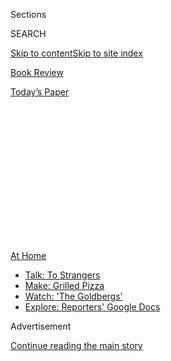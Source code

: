 <div id="app">

<div>

<div>

<div>

<div class="NYTAppHideMasthead css-1q2w90k e1suatyy0">

<div class="section css-ui9rw0 e1suatyy2">

<div class="css-eph4ug er09x8g0">

<div class="css-6n7j50">

</div>

<span class="css-1dv1kvn">Sections</span>

<div class="css-10488qs">

<span class="css-1dv1kvn">SEARCH</span>

</div>

[Skip to content](#site-content)[Skip to site index](#site-index)

</div>

<div id="masthead-section-label" class="css-1wr3we4 eaxe0e00">

[Book
Review](https://www.nytimes3xbfgragh.onion/section/books/review)

</div>

<div class="css-10698na e1huz5gh0">

</div>

</div>

<div id="masthead-bar-one" class="section hasLinks css-15hmgas e1csuq9d3">

<div class="css-uqyvli e1csuq9d0">

</div>

<div class="css-1uqjmks e1csuq9d1">

</div>

<div class="css-9e9ivx">

[](https://myaccount.nytimes3xbfgragh.onion/auth/login?response_type=cookie&client_id=vi)

</div>

<div class="css-1bvtpon e1csuq9d2">

[Today’s
Paper](https://www.nytimes3xbfgragh.onion/section/todayspaper)

</div>

</div>

</div>

</div>

<div data-aria-hidden="false">

<div id="site-content" data-role="main">

<div>

<div class="css-1aor85t" style="opacity:0.000000001;z-index:-1;visibility:hidden">

<div class="css-1hqnpie">

<div class="css-epjblv">

<span class="css-17xtcya">[Book
Review](/section/books/review)</span><span class="css-x15j1o">|</span><span class="css-fwqvlz">Why
the United States Invaded
Iraq</span>

</div>

<div class="css-k008qs">

<div class="css-1iwv8en">

<span class="css-18z7m18"></span>

<div>

</div>

</div>

<span class="css-1n6z4y">https://nyti.ms/3hMKC6f</span>

<div class="css-1705lsu">

<div class="css-4xjgmj">

<div class="css-4skfbu" data-role="toolbar" data-aria-label="Social Media Share buttons, Save button, and Comments Panel with current comment count" data-testid="share-tools">

  - 
  - 
  - 
  - 
    
    <div class="css-6n7j50">
    
    </div>

  - 

</div>

</div>

</div>

</div>

</div>

</div>

<div id="NYT_TOP_BANNER_REGION" class="css-13pd83m">

<div>

<div id="maps-athome-menu" class="section interactive-content interactive-size-medium css-1edisqu">

<div class="css-17ih8de interactive-body">

<div class="at-home-nav__innerContainer">

<div class="at-home-nav__title">

[At
Home](https://www.nytimes3xbfgragh.onion/spotlight/at-home?action=click&pgtype=Article&state=default&region=TOP_BANNER&context=at_home_menu)

</div>

  - [Talk: To
    Strangers](https://www.nytimes3xbfgragh.onion/2020/08/03/well/family/the-benefits-of-talking-to-strangers.html?action=click&pgtype=Article&state=default&region=TOP_BANNER&context=at_home_menu)
  - [Make: Grilled
    Pizza](https://www.nytimes3xbfgragh.onion/2020/08/01/at-home/coronavirus-make-pizza-on-a-grill.html?action=click&pgtype=Article&state=default&region=TOP_BANNER&context=at_home_menu)
  - [Watch: 'The
    Goldbergs'](https://www.nytimes3xbfgragh.onion/2020/07/31/arts/television/goldbergs-abc-stream.html?action=click&pgtype=Article&state=default&region=TOP_BANNER&context=at_home_menu)
  - [Explore: Reporters' Google
    Docs](https://www.nytimes3xbfgragh.onion/interactive/2020/at-home/even-more-reporters-editors-diaries-lists-recommendations.html?action=click&pgtype=Article&state=default&region=TOP_BANNER&context=at_home_menu)

</div>

</div>

</div>

</div>

</div>

<div id="top-wrapper" class="css-1sy8kpn">

<div id="top-slug" class="css-l9onyx">

Advertisement

</div>

[Continue reading the main
story](#after-top)

<div class="ad top-wrapper" style="text-align:center;height:100%;display:block;min-height:250px">

<div id="top" class="place-ad" data-position="top" data-size-key="top">

</div>

</div>

<div id="after-top">

</div>

</div>

<div id="sponsor-wrapper" class="css-1hyfx7x">

<div id="sponsor-slug" class="css-19vbshk">

Supported by

</div>

[Continue reading the main
story](#after-sponsor)

<div id="sponsor" class="ad sponsor-wrapper" style="text-align:center;height:100%;display:block">

</div>

<div id="after-sponsor">

</div>

</div>

nonfiction

<div class="css-1vkm6nb ehdk2mb0">

# Why the United States Invaded Iraq

</div>

<div class="css-79elbk" data-testid="photoviewer-wrapper">

<div class="css-z3e15g" data-testid="photoviewer-wrapper-hidden">

</div>

<div class="css-1a48zt4 ehw59r15" data-testid="photoviewer-children">

![<span class="css-16f3y1r e13ogyst0" data-aria-hidden="true">Donald
Rumsfeld visits troops in Singapore,
2004.</span><span class="css-cnj6d5 e1z0qqy90" itemprop="copyrightHolder"><span class="css-1ly73wi e1tej78p0">Credit...</span><span><span>Gerald
Hebert/Reuters</span></span></span>](https://static01.graylady3jvrrxbe.onion/images/2020/08/09/books/review/09Heilbrunn/merlin_11209316_2660760c-7462-4a8a-9032-e76095bdd0d5-articleLarge.jpg?quality=75&auto=webp&disable=upscale)

</div>

</div>

<div class="css-170u9t6">

<div class="css-u7fh8e">

<div class="css-79elbk">

Buy Book<span data-aria-hidden="true">
    ▾</span>

  - [Amazon](https://www.amazon.com/gp/search?index=books&tag=NYTBSREV-20&field-keywords=To+Start+a+War+Robert+Draper)
  - [Apple
    Books](https://du-gae-books-dot-nyt-du-prd.appspot.com/buy?title=To+Start+a+War&author=Robert+Draper)
  - [Barnes and
    Noble](https://www.anrdoezrs.net/click-7990613-11819508?url=https%3A%2F%2Fwww.barnesandnoble.com%2Fw%2F%3Fean%3D9780525561040)
  - [Books-A-Million](https://www.anrdoezrs.net/click-7990613-35140?url=https%3A%2F%2Fwww.booksamillion.com%2Fp%2FTo%2BStart%2Ba%2BWar%2FRobert%2BDraper%2F9780525561040)
  - [Bookshop](https://bookshop.org/a/3546/9780525561040)
  - [Indiebound](https://www.indiebound.org/book/9780525561040?aff=NYT)

</div>

When you purchase an independently reviewed book through our site, we
earn an affiliate commission.

</div>

</div>

<div class="css-xt80pu e12qa4dv0">

<div class="css-18e8msd">

<div class="css-vp77d3 epjyd6m0">

<div class="css-1baulvz">

By <span class="css-1baulvz last-byline" itemprop="name">Jacob
Heilbrunn</span>

</div>

</div>

  - 
    
    <div class="css-ld3wwf e16638kd2">
    
    Published July 28, 2020Updated July 29,
    2020
    
    </div>

  - 
    
    <div class="css-4xjgmj">
    
    <div class="css-pvvomx" data-role="toolbar" data-aria-label="Social Media Share buttons, Save button, and Comments Panel with current comment count" data-testid="share-tools">
    
      - 
      - 
      - 
      - 
        
        <div class="css-6n7j50">
        
        </div>
    
      - 
    
    </div>
    
    </div>

</div>

</div>

<div class="section meteredContent css-1r7ky0e" name="articleBody" itemprop="articleBody">

<div class="css-1fanzo5 StoryBodyCompanionColumn">

<div class="css-53u6y8">

**TO START A WAR**  
**How the Bush Administration Took America Into Iraq**  
By Robert Draper

In April 2003, after he had launched the invasion of Iraq, George W.
Bush stood in the Oval Office reception room and watched the televised
liberation of Basra, which serves as the country’s main port. Next to
him was Secretary of State Colin Powell, who had warned Bush about the
dangers of ousting Saddam Hussein from power. Smoke rose from the
intelligence service headquarters. The city prison had been opened.
Looters were filching desks, chairs and water tanks from state
buildings. As he looked at the pictures, Bush was perplexed. He asked,
“Why aren’t they cheering?”

In “To Start a War,” which is filled with such telling scenes, [Robert
Draper](https://www.nytimes3xbfgragh.onion/by/robert-draper) carefully
examines the Bush administration’s illusions about Iraq. Draper is a
writer at large for The New York Times Magazine and the author of [“Dead
Certain,”](https://www.nytimes3xbfgragh.onion/2007/11/04/books/review/Lewis3-t.html)
a study of the Bush administration that relied on numerous interviews
with the president himself. Draper relates that Bush, who was apparently
displeased with his depiction in “Dead Certain,” declined to be
interviewed for this book. But Bush did not seek to hinder access to his
former aides and Draper has performed prodigious research, including
conducting interviews with several hundred former national security
officials and scrutinizing recently declassified government documents.
He does not provide any bold revelations, but offers the most
comprehensive account of the administration’s road to war, underscoring
that Bush was indeed The Decider when it came to Iraq — there was never
any debate about *not* overthrowing Hussein.

The basis for conflict, Draper reminds us, had already been prepared in
the late 1990s by what might be called the military-intellectual complex
in Washington. Two key events occurred in 1998: The first was when
Congress passed, and Bill Clinton signed into law, the [Iraq Liberation
Act](https://www.congress.gov/bill/105th-congress/house-bill/4655),
which the Iraqi expatriate Ahmad Chalabi and his neoconservative allies
like Paul Wolfowitz had championed, and that made it official American
policy to topple Saddam Hussein. The second was the establishment by
Congress of the Rumsfeld Commission. It provided the former s[ecretary
of defense Donald
Rumsfeld](https://history.defense.gov/Multimedia/Biographies/Article-View/Article/571280/donald-h-rumsfeld/),
Wolfowitz and other hawks with a high-profile platform to castigate the
C.I.A. for its putative shortsightedness about the looming perils posed
by North Korea, Iran and Iraq. In particular the commission focused on a
variety of doomsday scenarios that might allow Iraq to obtain nuclear
weapons and target America “in a very short time.”

In those days, none of this seemed to matter that much. But after 9/11,
it did. Drawing on their years of warnings about threats from abroad,
Rumsfeld and Wolfowitz teamed up with Vice President Dick Cheney to push
for war and isolate the reluctant Powell.

</div>

</div>

<div class="css-1fanzo5 StoryBodyCompanionColumn">

<div class="css-53u6y8">

Some of Draper’s most revealing passages focus on the intense pressure
that Cheney and his chief of staff, I. Lewis Libby, as well as the
Defense Department official Douglas J. Feith, exerted on the
intelligence agencies to buttress and even concoct the case that Saddam
had intimate ties with Al Qaeda and that he possessed weapons of mass
destruction. Draper presents the former C.I.A. director [George
Tenet](https://www.cnn.com/2013/08/06/us/george-tenet-fast-facts/index.html)
in a particularly unflattering light. After being shunted aside during
the Clinton presidency, Tenet was desperate to show Bush that he was an
important and loyal soldier in the new war against terrorism. “Here we
had this precious access,” one senior analyst told Draper, “and he
didn’t want to blow it.” Tenet and his aides, Draper writes, “feared
the prospect of President Bush being spoon-fed a bouillabaisse of
truths, unverified stories presented as truths and likely falsehoods. On
the other hand, the agency stood to lose its role in helping separate
fact from fiction if it appeared to be close-minded.”

But Tenet ended up displaying canine fealty to Bush. In October 2002,
when asked by the Senate intelligence chairman Bob Graham about whether
any links between Saddam and Osama bin Laden really existed, Draper
writes, Tenet “issued a reply that Cheney, Libby, Wolfowitz and Feith
could only have dreamed of.” He declared, among other things, that there
was “solid reporting of senior level contacts between Iraq and Al Qaeda
going back a decade.”

For all the effort that Cheney and others expended in trying to depict
Iraq as a dire menace, how much did the evidence and details actually
matter? The cold, hard truth is that they didn’t. They were political
Play-Doh, to be massaged and molded as Bush’s camarilla saw fit. Draper
highlights the famous “slam dunk” meeting in the Oval Office in December
2002, when Tenet assured Bush that the evidence for Colin Powell’s
upcoming speech at the United Nations Security Council in support of an
invasion was solid.

In [“Plan of
Attack,”](https://www.nytimes3xbfgragh.onion/2004/04/28/books/review/plan-of-attack-all-the-presidents-mentors.html)Bob
Woodward described Bush as being beset by doubt about the case for war,
and suggested that Tenet’s affirmation had been “very important.” Draper
disagrees. The issue wasn’t the evidence. It was the spin: “Tenet’s
words were ‘important’ only because they helped remove any doubt as to
whether the C.I.A. could mount a solid case.” Bush’s thinking was as
clear as it was simplistic. Saddam was a monster. It would be a bad idea
to leave him in power. According to Draper, Bush’s “increasingly
bellicose rhetoric reflected a wartime president who was no longer
tethered to anything other than his own convictions.”

In his 2005 Inaugural Address, Bush tried to turn neoconservative
ideology into official doctrine: “It is the policy of the United States
to seek and support the growth of democratic movements and institutions
in every nation and culture, with the ultimate goal of ending tyranny in
our world.” It wasn’t until the shellacking that the Republicans endured
in the 2006 midterm elections that Bush began to abandon his fantasies
about spreading peace, love and understanding across the Middle East. He
fired Rumsfeld and shunted Cheney to the side.

</div>

</div>

<div class="css-1fanzo5 StoryBodyCompanionColumn">

<div class="css-53u6y8">

If Draper expertly dissects the ferocious turf battles that took place
within the administration over the war, he does not really seek to set
it in a wider context other than to note rather benignly that “the story
I aim to tell is very much a human narrative of patriotic men and women
who, in the wake of a nightmare, pursued that most elusive of dreams:
finding peace through war.” But there was more to it than that. Thanks
to Donald Trump’s bungling, Bush may be benefiting from a wave of
nostalgia for his presidency. But he was criminally culpable in his
naïveté and incuriosity about the costs and consequences of war. At the
same time, Cheney and Rumsfeld were inveterate schemers whose cynicism
about going to war was exceeded only by their ineptitude in conducting
it.

With American power at its apogee after the fall of the Soviet Union,
their aim was to ensure American primacy, to establish what the
Washington Post [columnist Charles
Krauthammer](https://www.nytimes3xbfgragh.onion/2018/06/21/obituaries/charles-krauthammer-prominent-conservative-voice-dies-at-68.html)had
called America’s unipolar moment. Instead, they squandered the
opportunity. In the name of spreading democracy abroad, they were
willing to countenance its degradation at home. Despite the debacle in
Iraq, the very same truculent impulses continue to linger in the Trump
administration, which has been steadily pushing for regime change in
Iran. In this way, Draper provides a timely reminder of the dangers of
embarking upon wars that can imperil America itself.

</div>

</div>

</div>

<div>

</div>

<div>

</div>

<div>

</div>

<div>

<div id="bottom-wrapper" class="css-1ede5it">

<div id="bottom-slug" class="css-l9onyx">

Advertisement

</div>

[Continue reading the main
story](#after-bottom)

<div id="bottom" class="ad bottom-wrapper" style="text-align:center;height:100%;display:block;min-height:90px">

</div>

<div id="after-bottom">

</div>

</div>

</div>

</div>

</div>

## Site Index

<div>

</div>

## Site Information Navigation

  - [© <span>2020</span> <span>The New York Times
    Company</span>](https://help.nytimes3xbfgragh.onion/hc/en-us/articles/115014792127-Copyright-notice)

<!-- end list -->

  - [NYTCo](https://www.nytco.com/)
  - [Contact
    Us](https://help.nytimes3xbfgragh.onion/hc/en-us/articles/115015385887-Contact-Us)
  - [Work with us](https://www.nytco.com/careers/)
  - [Advertise](https://nytmediakit.com/)
  - [T Brand Studio](http://www.tbrandstudio.com/)
  - [Your Ad
    Choices](https://www.nytimes3xbfgragh.onion/privacy/cookie-policy#how-do-i-manage-trackers)
  - [Privacy](https://www.nytimes3xbfgragh.onion/privacy)
  - [Terms of
    Service](https://help.nytimes3xbfgragh.onion/hc/en-us/articles/115014893428-Terms-of-service)
  - [Terms of
    Sale](https://help.nytimes3xbfgragh.onion/hc/en-us/articles/115014893968-Terms-of-sale)
  - [Site
    Map](https://spiderbites.nytimes3xbfgragh.onion)
  - [Help](https://help.nytimes3xbfgragh.onion/hc/en-us)
  - [Subscriptions](https://www.nytimes3xbfgragh.onion/subscription?campaignId=37WXW)

</div>

</div>

</div>

</div>
